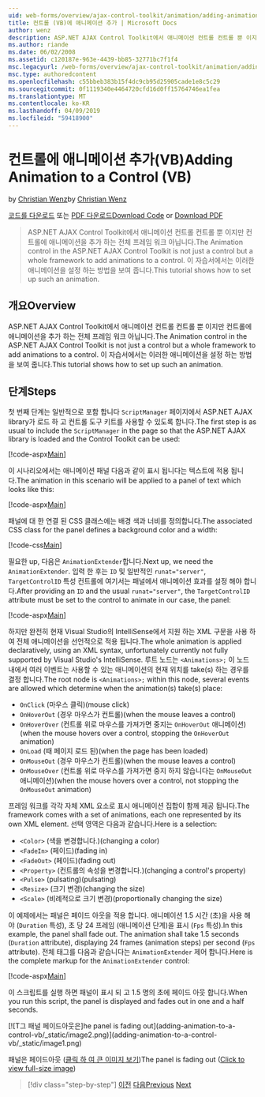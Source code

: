 ```yaml
---
uid: web-forms/overview/ajax-control-toolkit/animation/adding-animation-to-a-control-vb
title: 컨트롤 (VB)에 애니메이션 추가 | Microsoft Docs
author: wenz
description: ASP.NET AJAX Control Toolkit에서 애니메이션 컨트롤 컨트롤 뿐 이지만 컨트롤에 애니메이션을 추가 하는 전체 프레임 워크 아닙니다. 이 자습서에서는 방법...
ms.author: riande
ms.date: 06/02/2008
ms.assetid: c120187e-963e-4439-bb85-32771bc7f1f4
msc.legacyurl: /web-forms/overview/ajax-control-toolkit/animation/adding-animation-to-a-control-vb
msc.type: authoredcontent
ms.openlocfilehash: c55bbeb383b15f4dc9cb95d25905cade1e8c5c29
ms.sourcegitcommit: 0f1119340e4464720cfd16d0ff15764746ea1fea
ms.translationtype: MT
ms.contentlocale: ko-KR
ms.lasthandoff: 04/09/2019
ms.locfileid: "59418900"
---
```

# <a name="adding-animation-to-a-control-vb"></a><span data-ttu-id="83fa3-104">컨트롤에 애니메이션 추가(VB)</span><span class="sxs-lookup"><span data-stu-id="83fa3-104">Adding Animation to a Control (VB)</span></span>

<span data-ttu-id="83fa3-105">by [Christian Wenz](https://github.com/wenz)</span><span class="sxs-lookup"><span data-stu-id="83fa3-105">by [Christian Wenz](https://github.com/wenz)</span></span>

<span data-ttu-id="83fa3-106">[코드를 다운로드](http://download.microsoft.com/download/f/9/a/f9a26acd-8df4-4484-8a18-199e4598f411/Animation1.vb.zip) 또는 [PDF 다운로드](http://download.microsoft.com/download/6/7/1/6718d452-ff89-4d3f-a90e-c74ec2d636a3/animation1VB.pdf)</span><span class="sxs-lookup"><span data-stu-id="83fa3-106">[Download Code](http://download.microsoft.com/download/f/9/a/f9a26acd-8df4-4484-8a18-199e4598f411/Animation1.vb.zip) or [Download PDF](http://download.microsoft.com/download/6/7/1/6718d452-ff89-4d3f-a90e-c74ec2d636a3/animation1VB.pdf)</span></span>

> <span data-ttu-id="83fa3-107">ASP.NET AJAX Control Toolkit에서 애니메이션 컨트롤 컨트롤 뿐 이지만 컨트롤에 애니메이션을 추가 하는 전체 프레임 워크 아닙니다.</span><span class="sxs-lookup"><span data-stu-id="83fa3-107">The Animation control in the ASP.NET AJAX Control Toolkit is not just a control but a whole framework to add animations to a control.</span></span> <span data-ttu-id="83fa3-108">이 자습서에서는 이러한 애니메이션을 설정 하는 방법을 보여 줍니다.</span><span class="sxs-lookup"><span data-stu-id="83fa3-108">This tutorial shows how to set up such an animation.</span></span>


## <a name="overview"></a><span data-ttu-id="83fa3-109">개요</span><span class="sxs-lookup"><span data-stu-id="83fa3-109">Overview</span></span>

<span data-ttu-id="83fa3-110">ASP.NET AJAX Control Toolkit에서 애니메이션 컨트롤 컨트롤 뿐 이지만 컨트롤에 애니메이션을 추가 하는 전체 프레임 워크 아닙니다.</span><span class="sxs-lookup"><span data-stu-id="83fa3-110">The Animation control in the ASP.NET AJAX Control Toolkit is not just a control but a whole framework to add animations to a control.</span></span> <span data-ttu-id="83fa3-111">이 자습서에서는 이러한 애니메이션을 설정 하는 방법을 보여 줍니다.</span><span class="sxs-lookup"><span data-stu-id="83fa3-111">This tutorial shows how to set up such an animation.</span></span>

## <a name="steps"></a><span data-ttu-id="83fa3-112">단계</span><span class="sxs-lookup"><span data-stu-id="83fa3-112">Steps</span></span>

<span data-ttu-id="83fa3-113">첫 번째 단계는 일반적으로 포함 합니다 `ScriptManager` 페이지에서 ASP.NET AJAX library가 로드 하 고 컨트롤 도구 키트를 사용할 수 있도록 합니다.</span><span class="sxs-lookup"><span data-stu-id="83fa3-113">The first step is as usual to include the `ScriptManager` in the page so that the ASP.NET AJAX library is loaded and the Control Toolkit can be used:</span></span>

[!code-aspx[Main](adding-animation-to-a-control-vb/samples/sample1.aspx)]

<span data-ttu-id="83fa3-114">이 시나리오에서는 애니메이션 패널 다음과 같이 표시 됩니다는 텍스트에 적용 됩니다.</span><span class="sxs-lookup"><span data-stu-id="83fa3-114">The animation in this scenario will be applied to a panel of text which looks like this:</span></span>

[!code-aspx[Main](adding-animation-to-a-control-vb/samples/sample2.aspx)]

<span data-ttu-id="83fa3-115">패널에 대 한 연결 된 CSS 클래스에는 배경 색과 너비를 정의합니다.</span><span class="sxs-lookup"><span data-stu-id="83fa3-115">The associated CSS class for the panel defines a background color and a width:</span></span>

[!code-css[Main](adding-animation-to-a-control-vb/samples/sample3.css)]

<span data-ttu-id="83fa3-116">필요한 up, 다음은 `AnimationExtender`합니다.</span><span class="sxs-lookup"><span data-stu-id="83fa3-116">Next up, we need the `AnimationExtender`.</span></span> <span data-ttu-id="83fa3-117">입력 한 후는 `ID` 및 일반적인 `runat="server"`, `TargetControlID` 특성 컨트롤에 여기서는 패널에서 애니메이션 효과를 설정 해야 합니다.</span><span class="sxs-lookup"><span data-stu-id="83fa3-117">After providing an `ID` and the usual `runat="server"`, the `TargetControlID` attribute must be set to the control to animate in our case, the panel:</span></span>

[!code-aspx[Main](adding-animation-to-a-control-vb/samples/sample4.aspx)]

<span data-ttu-id="83fa3-118">하지만 완전히 현재 Visual Studio의 IntelliSense에서 지원 하는 XML 구문을 사용 하 여 전체 애니메이션을 선언적으로 적용 됩니다.</span><span class="sxs-lookup"><span data-stu-id="83fa3-118">The whole animation is applied declaratively, using an XML syntax, unfortunately currently not fully supported by Visual Studio's IntelliSense.</span></span> <span data-ttu-id="83fa3-119">루트 노드는 `<Animations>;` 이 노드 내에서 여러 이벤트는 사용할 수 있는 애니메이션의 현재 위치를 take(s) 하는 경우를 결정 합니다.</span><span class="sxs-lookup"><span data-stu-id="83fa3-119">The root node is `<Animations>;` within this node, several events are allowed which determine when the animation(s) take(s) place:</span></span>

- `OnClick` <span data-ttu-id="83fa3-120">(마우스 클릭)</span><span class="sxs-lookup"><span data-stu-id="83fa3-120">(mouse click)</span></span>
- `OnHoverOut` <span data-ttu-id="83fa3-121">(경우 마우스가 컨트롤)</span><span class="sxs-lookup"><span data-stu-id="83fa3-121">(when the mouse leaves a control)</span></span>
- `OnHoverOver` <span data-ttu-id="83fa3-122">(컨트롤 위로 마우스를 가져가면 중지는 `OnHoverOut` 애니메이션)</span><span class="sxs-lookup"><span data-stu-id="83fa3-122">(when the mouse hovers over a control, stopping the `OnHoverOut` animation)</span></span>
- `OnLoad` <span data-ttu-id="83fa3-123">(때 페이지 로드 된)</span><span class="sxs-lookup"><span data-stu-id="83fa3-123">(when the page has been loaded)</span></span>
- `OnMouseOut` <span data-ttu-id="83fa3-124">(경우 마우스가 컨트롤)</span><span class="sxs-lookup"><span data-stu-id="83fa3-124">(when the mouse leaves a control)</span></span>
- `OnMouseOver` <span data-ttu-id="83fa3-125">(컨트롤 위로 마우스를 가져가면 중지 하지 않습니다는 `OnMouseOut` 애니메이션)</span><span class="sxs-lookup"><span data-stu-id="83fa3-125">(when the mouse hovers over a control, not stopping the `OnMouseOut` animation)</span></span>

<span data-ttu-id="83fa3-126">프레임 워크를 각각 자체 XML 요소로 표시 애니메이션 집합이 함께 제공 됩니다.</span><span class="sxs-lookup"><span data-stu-id="83fa3-126">The framework comes with a set of animations, each one represented by its own XML element.</span></span> <span data-ttu-id="83fa3-127">선택 영역은 다음과 같습니다.</span><span class="sxs-lookup"><span data-stu-id="83fa3-127">Here is a selection:</span></span>

- `<Color>` <span data-ttu-id="83fa3-128">(색을 변경합니다.)</span><span class="sxs-lookup"><span data-stu-id="83fa3-128">(changing a color)</span></span>
- `<FadeIn>` <span data-ttu-id="83fa3-129">(페이드)</span><span class="sxs-lookup"><span data-stu-id="83fa3-129">(fading in)</span></span>
- `<FadeOut>` <span data-ttu-id="83fa3-130">(페이드)</span><span class="sxs-lookup"><span data-stu-id="83fa3-130">(fading out)</span></span>
- `<Property>` <span data-ttu-id="83fa3-131">(컨트롤의 속성을 변경합니다.)</span><span class="sxs-lookup"><span data-stu-id="83fa3-131">(changing a control's property)</span></span>
- `<Pulse>` <span data-ttu-id="83fa3-132">(pulsating)</span><span class="sxs-lookup"><span data-stu-id="83fa3-132">(pulsating)</span></span>
- `<Resize>` <span data-ttu-id="83fa3-133">(크기 변경)</span><span class="sxs-lookup"><span data-stu-id="83fa3-133">(changing the size)</span></span>
- `<Scale>` <span data-ttu-id="83fa3-134">(비례적으로 크기 변경)</span><span class="sxs-lookup"><span data-stu-id="83fa3-134">(proportionally changing the size)</span></span>

<span data-ttu-id="83fa3-135">이 예제에서는 패널은 페이드 아웃을 적용 합니다. 애니메이션 1.5 시간 (초)을 사용 해야 (`Duration` 특성), 초 당 24 프레임 (애니메이션 단계)을 표시 (`Fps` 특성).</span><span class="sxs-lookup"><span data-stu-id="83fa3-135">In this example, the panel shall fade out. The animation shall take 1.5 seconds (`Duration` attribute), displaying 24 frames (animation steps) per second (`Fps` attribute).</span></span> <span data-ttu-id="83fa3-136">전체 태그를 다음과 같습니다는 `AnimationExtender` 제어 합니다.</span><span class="sxs-lookup"><span data-stu-id="83fa3-136">Here is the complete markup for the `AnimationExtender` control:</span></span>

[!code-aspx[Main](adding-animation-to-a-control-vb/samples/sample5.aspx)]

<span data-ttu-id="83fa3-137">이 스크립트를 실행 하면 패널이 표시 되 고 1.5 명의 초에 페이드 아웃 합니다.</span><span class="sxs-lookup"><span data-stu-id="83fa3-137">When you run this script, the panel is displayed and fades out in one and a half seconds.</span></span>


[![T<span data-ttu-id="83fa3-138">그 패널 페이드아웃은]</span><span class="sxs-lookup"><span data-stu-id="83fa3-138">he panel is fading out]</span></span>(adding-animation-to-a-control-vb/_static/image2.png)](adding-animation-to-a-control-vb/_static/image1.png)

<span data-ttu-id="83fa3-139">패널은 페이드아웃 ([클릭 하 여 큰 이미지 보기](adding-animation-to-a-control-vb/_static/image3.png))</span><span class="sxs-lookup"><span data-stu-id="83fa3-139">The panel is fading out ([Click to view full-size image](adding-animation-to-a-control-vb/_static/image3.png))</span></span>

> [!div class="step-by-step"]
> <span data-ttu-id="83fa3-140">[이전](dynamically-controlling-updatepanel-animations-cs.md)
> [다음](executing-several-animations-at-the-same-time-vb.md)</span><span class="sxs-lookup"><span data-stu-id="83fa3-140">[Previous](dynamically-controlling-updatepanel-animations-cs.md)
[Next](executing-several-animations-at-the-same-time-vb.md)</span></span>

